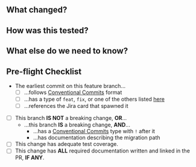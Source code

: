 ## What changed?

## How was this tested?

## What else do we need to know?

## Pre-flight Checklist

 - The earliest commit on this feature branch...
	 - [ ] ...follows [Conventional Commits](https://www.conventionalcommits.org/en/v1.0.0/) format
	 - [ ] ...has a type of `feat`, `fix`, or one of the others listed [here](https://alfresco.atlassian.net/wiki/spaces/NUCLEUS/pages/994477415/Git+Standards)
	 - [ ] ...references the Jira card that spawned it
 - [ ] This branch **IS NOT** a breaking change, **OR**...
	- ...this branch **IS** a breaking change, **AND**...
		- ...has a [Conventional Commits](https://www.conventionalcommits.org/en/v1.0.0/) type with `!` after it
		- ...has documentation describing the migration path
- [ ] This change has adequate test coverage.
- [ ] This change has **ALL** required documentation written and linked in the PR, **IF ANY**. 